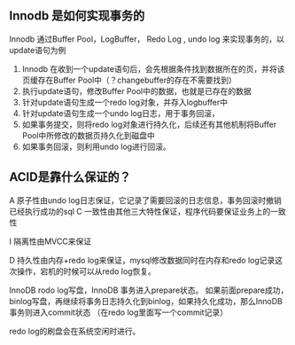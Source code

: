 
## Innodb 是如何实现事务的
Innodb 通过Buffer Pool，LogBuffer， Redo Log , undo log 来实现事务的，以update语句为例
1. Innodb 在收到一个update语句后，会先根据条件找到数据所在的页，并将该页缓存在Buffer Pool中（？changebuffer的存在不需要找到）
2. 执行update语句，修改Buffer Pool中的数据，也就是已存在的数据
3. 针对update语句生成一个redo log对象，并存入logbuffer中
4. 针对update语句生成一个undo log日志，用于事务回滚，
5. 如果事务提交，则将redo log对象进行持久化，后续还有其他机制将Buffer Pool中所修改的数据页持久化到磁盘中
6. 如果事务回滚，则利用undo log进行回滚。



## ACID是靠什么保证的？

A 原子性由undo log日志保证，它记录了需要回滚的日志信息，事务回滚时撤销已经执行成功的sql
C 一致性由其他三大特性保证，程序代码要保证业务上的一致性

I 隔离性由MVCC来保证

D 持久性由内存+redo log来保证，mysql修改数据同时在内存和redo log记录这次操作，宕机的时候可以从redo log恢复。

 InnoDB rodo log写盘，InnoDB 事务进入prepare状态。
 如果前面prepare成功，binlog写盘，再继续将事务日志持久化到binlog，如果持久化成功，那么InnoDB 事务则进入commit状态 （在redo log里面写一个commit记录）


 redo log的刷盘会在系统空闲时进行。